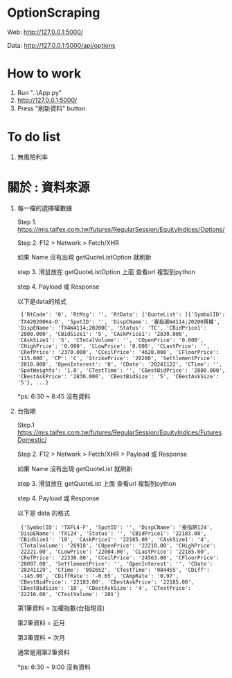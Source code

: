 # OptionScraping
 
Web: http://127.0.0.1:5000/

Data: http://127.0.0.1:5000/api/options

# How to work
1. Run "..\App.py"
2. http://127.0.0.1:5000/
3. Press "刷新資料" button

# To do list
1. 無風險利率

# 關於 : 資料來源
1. 每一檔的選擇權數據

    Step 1. https://mis.taifex.com.tw/futures/RegularSession/EquityIndices/Options/

    Step 2. F12 > Network > Fetch/XHR

    如果 Name 沒有出現 getQuoteListOption 就刷新

    step 3. 滑鼠放在 getQuoteListOption 上面 查看url 複製到python

    step 4. Payload 或 Response

    以下是data的格式

        {'RtCode': '0', 'RtMsg': '', 'RtData': {'QuoteList': [{'SymbolID': 'TX420200K4-O', 'SpotID': '', 'DispCName': '臺指選W4114;20200買權', 'DispEName': 'TX4W4114;20200C', 'Status': 'TC', 'CBidPrice1': '2800.000', 'CBidSize1': '5', 'CAskPrice1': '2830.000', 'CAskSize1': '5', 'CTotalVolume': '', 'COpenPrice': '0.000', 'CHighPrice': '0.000', 'CLowPrice': '0.000', 'CLastPrice': '', 'CRefPrice': '2370.000', 'CCeilPrice': '4620.000', 'CFloorPrice': '115.000', 'CP': 'C', 'StrikePrice': '20200', 'SettlementPrice': '2810.000', 'OpenInterest': '0', 'CDate': '20241122', 'CTime': '', 'SpotWeights': '1.0', 'CTestTime': '', 'CBestBidPrice': '2800.000', 'CBestAskPrice': '2830.000', 'CBestBidSize': '5', 'CBestAskSize': '5'}, ...}

    *ps: 6:30 ~ 8:45 沒有資料

2. 台指期

    Step.1 https://mis.taifex.com.tw/futures/RegularSession/EquityIndices/FuturesDomestic/

    Step 2. F12 > Network > Fetch/XHR > Payload 或 Response

    如果 Name 沒有出現 getQuoteList 就刷新

    step 3. 滑鼠放在 getQuoteList 上面 查看url 複製到python

    step 4. Payload 或 Response

    以下是 data 的格式

        {'SymbolID': 'TXFL4-F', 'SpotID': '', 'DispCName': '臺指期124', 'DispEName': 'TX124', 'Status': '', 'CBidPrice1': '22183.00', 'CBidSize1': '10', 'CAskPrice1': '22185.00', 'CAskSize1': '4', 'CTotalVolume': '26918', 'COpenPrice': '22210.00', 'CHighPrice': '22221.00', 'CLowPrice': '22004.00', 'CLastPrice': '22185.00', 'CRefPrice': '22330.00', 'CCeilPrice': '24563.00', 'CFloorPrice': '20097.00', 'SettlementPrice': '', 'OpenInterest': '', 'CDate': '20241129', 'CTime': '092652', 'CTestTime': '084455', 'CDiff': '-145.00', 'CDiffRate': '-0.65', 'CAmpRate': '0.97', 'CBestBidPrice': '22183.00', 'CBestAskPrice': '22185.00', 'CBestBidSize': '10', 'CBestAskSize': '4', 'CTestPrice': '22216.00', 'CTestVolume': '201'}

    第1筆資料 = 加權指數(台指現貨)

    第2筆資料 = 近月

    第3筆資料 = 次月

    通常是用第2筆資料

    *ps: 6:30 ~ 9:00 沒有資料